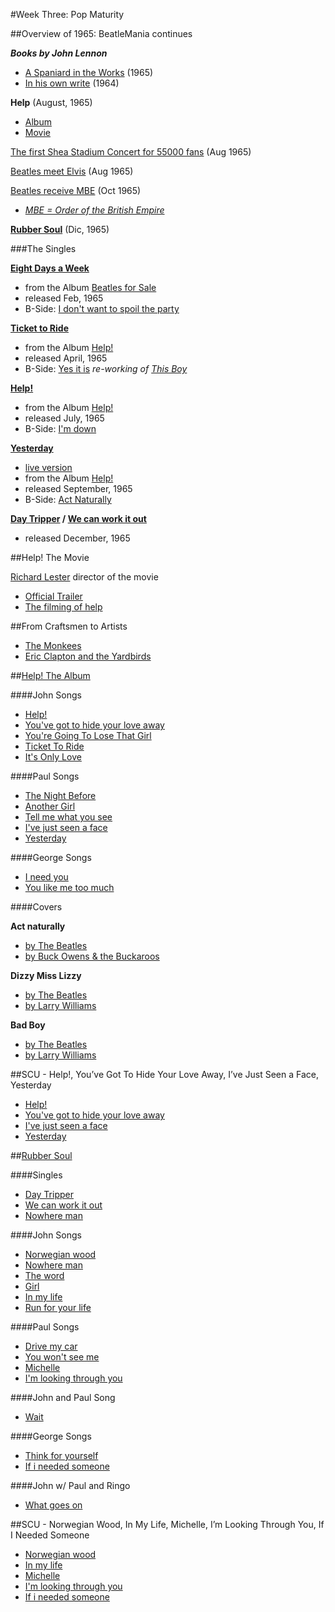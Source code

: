 #Week Three: Pop Maturity

##Overview of 1965: BeatleMania continues

_**Books by John Lennon**_

- [A Spaniard in the Works](http://www.amazon.com/A-Spaniard-Works-John-Lennon/dp/1568492995) (1965)
- [In his own write](http://www.amazon.com/His-Own-Write-John-Lennon/dp/0684868075/) (1964)

**Help** (August, 1965)

- [Album](http://www.youtube.com/watch?v=BX-61Vg2lkA)
- [Movie](http://www.youtube.com/watch?v=MziUwzTLr_4)

[The first Shea Stadium Concert for 55000 fans](http://www.youtube.com/watch?v=EbcebPRoMLM) (Aug 1965)

[Beatles meet Elvis](http://www.youtube.com/watch?v=zWSfqQcJ9tE) (Aug 1965)

[Beatles receive MBE](http://www.youtube.com/watch?v=2gqovrzuBDc) (Oct 1965)  
- _[MBE = Order of the British Empire](https://en.wikipedia.org/wiki/Order_of_the_British_Empire)_

[**Rubber Soul**](http://www.youtube.com/watch?v=AHlinWwucsQ) (Dic, 1965)

###The Singles

**[Eight Days a Week](http://www.youtube.com/watch?v=Unj_wM1xngs)**

- from the Album [Beatles for Sale](http://www.youtube.com/watch?v=kPLBvP3UCkI)
- released Feb, 1965
- B-Side: [I don't want to spoil the party](http://www.youtube.com/watch?v=1O6gX0FCwpU)


**[Ticket to Ride](http://www.youtube.com/watch?v=VMxyK9azXR4)**

- from the Album [Help!](http://www.youtube.com/watch?v=BX-61Vg2lkA)
- released April, 1965
- B-Side: [Yes it is](http://www.youtube.com/watch?v=cPMStC8ArF8)
  _re-working of [This Boy](http://www.youtube.com/watch?v=O_vqE2hBWkg)_
  
**[Help!](http://www.youtube.com/watch?v=aCGvZgDvtkU)**

- from the Album [Help!](http://www.youtube.com/watch?v=BX-61Vg2lkA)
- released July, 1965
- B-Side: [I'm down](http://www.youtube.com/watch?v=qD33w9UiaC4)

**[Yesterday](http://www.youtube.com/watch?v=2WQAl5nJWHs)**

- [live version](http://www.youtube.com/watch?v=ONXp-vpE9eU)
- from the Album [Help!](http://www.youtube.com/watch?v=BX-61Vg2lkA)
- released September, 1965
- B-Side: [Act Naturally](http://www.youtube.com/watch?v=AEDw-hplRWo)

**[Day Tripper](http://www.youtube.com/watch?v=Fwt2qwPctb4) / [We can work it out](http://www.youtube.com/watch?v=ZNfuTDbdKoY)** 

- released December, 1965


##Help! The Movie

[Richard Lester](https://en.wikipedia.org/wiki/Richard_Lester) director of the movie

- [Official Trailer](http://www.youtube.com/watch?v=MziUwzTLr_4)
- [The filming of help](http://www.youtube.com/watch?v=qmjfDlkXKC0)


##From Craftsmen to Artists

- [The Monkees](http://www.youtube.com/watch?v=O3PLYHzZTtU)
- [Eric Clapton and the Yardbirds](http://www.youtube.com/watch?v=pdrzYDuqRkc)

##[Help! The Album](http://www.youtube.com/watch?v=BX-61Vg2lkA)

####John Songs


- [Help!](http://www.youtube.com/watch?v=aCGvZgDvtkU)
- [You've got to hide your love away](http://www.youtube.com/watch?v=-jrkIMYwuJM)
- [You're Going To Lose That Girl](http://www.youtube.com/watch?v=BRsDOr4H0cs)
- [Ticket To Ride](http://www.youtube.com/watch?v=VMxyK9azXR4)
- [It's Only Love](http://www.youtube.com/watch?v=fIVx2dbWzvY)

####Paul Songs

- [The Night Before](http://www.youtube.com/watch?v=u0mQGH7cq4Y)
- [Another Girl](http://www.youtube.com/watch?v=PGK0GrHygLU)
- [Tell me what you see](http://www.youtube.com/watch?v=4o26RuUGIx8)
- [I've just seen a face](http://www.youtube.com/watch?v=FQGCZ7HyrMY)
- [Yesterday](http://www.youtube.com/watch?v=2WQAl5nJWHs)

####George Songs

- [I need you](http://www.youtube.com/watch?v=I7nIWKApT30)
- [You like me too much](http://www.youtube.com/watch?v=gnUeSzNBVqE)


####Covers

**Act naturally**
- [by The Beatles](http://www.youtube.com/watch?v=AEDw-hplRWo)
- [by Buck Owens & the Buckaroos](http://www.youtube.com/watch?v=GpBEBV1wkq4)

**Dizzy Miss Lizzy**
- [by The Beatles](http://www.youtube.com/watch?v=JDTeGOyMXF4)
- [by Larry Williams](http://www.youtube.com/watch?v=pgYWvMJjFBg)

**Bad Boy**
- [by The Beatles](http://www.youtube.com/watch?v=oSTwxxfR3LE)
- [by Larry Williams](http://www.youtube.com/watch?v=PQRbeunfbDE)


##SCU - Help!, You’ve Got To Hide Your Love Away, I’ve Just Seen a Face, Yesterday

- [Help!](http://www.youtube.com/watch?v=aCGvZgDvtkU)
- [You've got to hide your love away](http://www.youtube.com/watch?v=-jrkIMYwuJM)
- [I've just seen a face](http://www.youtube.com/watch?v=FQGCZ7HyrMY)
- [Yesterday](http://www.youtube.com/watch?v=2WQAl5nJWHs)


##[Rubber Soul](http://www.youtube.com/watch?v=YMUqV6G3PY0)

####Singles

- [Day Tripper](http://www.youtube.com/watch?v=Fwt2qwPctb4)
- [We can work it out](http://www.youtube.com/watch?v=ZNfuTDbdKoY)
- [Nowhere man](http://www.youtube.com/watch?v=PASYqq4-iD0)


####John Songs

- [Norwegian wood](http://www.youtube.com/watch?v=ySg0HWBj6KY)
- [Nowhere man](http://www.youtube.com/watch?v=PASYqq4-iD0)
- [The word](http://www.youtube.com/watch?v=VGopUELFC-I)
- [Girl](http://www.youtube.com/watch?v=hcbqcn0up7U)
- [In my life](http://www.youtube.com/watch?v=lN4BqEvb18M)
- [Run for your life](http://www.youtube.com/watch?v=a3wNopYS8YE)

####Paul Songs

- [Drive my car](http://www.youtube.com/watch?v=f7v6HlfOqok)
- [You won't see me](http://www.youtube.com/watch?v=BsrQgIQSQSw)
- [Michelle](http://www.youtube.com/watch?v=GbsfZe8s56M)
- [I'm looking through you](http://www.youtube.com/watch?v=Ra5drgntKOI)

####John and Paul Song

- [Wait](http://www.youtube.com/watch?v=6O5w5h2T87c)

####George Songs

- [Think for yourself](http://www.youtube.com/watch?v=HKxE_mOR3Jc)
- [If i needed someone](http://www.youtube.com/watch?v=Me4yCKIUt5o)

####John w/ Paul and Ringo

- [What goes on](http://www.youtube.com/watch?v=s0yiCpEvGTQ)


##SCU - Norwegian Wood, In My Life, Michelle, I’m Looking Through You, If I Needed Someone

- [Norwegian wood](http://www.youtube.com/watch?v=ySg0HWBj6KY)
- [In my life](http://www.youtube.com/watch?v=lN4BqEvb18M)
- [Michelle](http://www.youtube.com/watch?v=GbsfZe8s56M)
- [I'm looking through you](http://www.youtube.com/watch?v=Ra5drgntKOI)
- [If i needed someone](http://www.youtube.com/watch?v=Me4yCKIUt5o)







 








